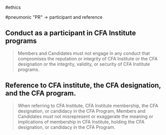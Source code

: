 #ethics 

#pneumonic "PR" -> participant and reference 

## Conduct as a participant in CFA Institute programs 
> Members and Candidates must not engage in any conduct that compromises the reputation or integrity of CFA Institute or the CFA designation or the integrity, validity, or security of CFA Institute programs.
## Reference to CFA institute, the CFA designation, and the CFA program.
> When referring to CFA Institute, CFA Institute membership, the CFA designation, or candidacy in the CFA Program, Members and Candidates must not misrepresent or exaggerate the meaning or implications of membership in CFA Institute, holding the CFA designation, or candidacy in the CFA Program.